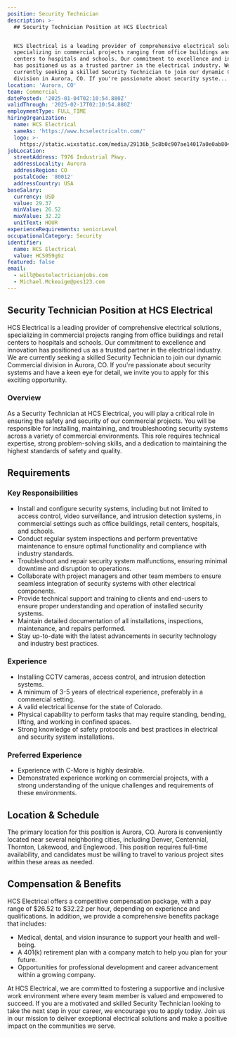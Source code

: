 ```yaml
---
position: Security Technician
description: >-
  ## Security Technician Position at HCS Electrical


  HCS Electrical is a leading provider of comprehensive electrical solutions,
  specializing in commercial projects ranging from office buildings and retail
  centers to hospitals and schools. Our commitment to excellence and innovation
  has positioned us as a trusted partner in the electrical industry. We are
  currently seeking a skilled Security Technician to join our dynamic Commercial
  division in Aurora, CO. If you're passionate about security syste...
location: 'Aurora, CO'
team: Commercial
datePosted: '2025-01-04T02:10:54.880Z'
validThrough: '2025-02-17T02:10:54.880Z'
employmentType: FULL_TIME
hiringOrganization:
  name: HCS Electrical
  sameAs: 'https://www.hcselectricaltn.com/'
  logo: >-
    https://static.wixstatic.com/media/29136b_5c8b0c907ae14017a0e0ab8046606ac9~mv2.png/v1/crop/x_63,y_193,w_388,h_118/fill/w_398,h_120,al_c,lg_1,q_85,enc_avif,quality_auto/Android%20Playstore%20Logo.png
jobLocation:
  streetAddress: 7976 Industrial Pkwy.
  addressLocality: Aurora
  addressRegion: CO
  postalCode: '80012'
  addressCountry: USA
baseSalary:
  currency: USD
  value: 29.37
  minValue: 26.52
  maxValue: 32.22
  unitText: HOUR
experienceRequirements: seniorLevel
occupationalCategory: Security
identifier:
  name: HCS Electrical
  value: HCS059g9z
featured: false
email:
  - will@bestelectricianjobs.com
  - Michael.Mckeaige@pes123.com
---
```




## Security Technician Position at HCS Electrical

HCS Electrical is a leading provider of comprehensive electrical solutions, specializing in commercial projects ranging from office buildings and retail centers to hospitals and schools. Our commitment to excellence and innovation has positioned us as a trusted partner in the electrical industry. We are currently seeking a skilled Security Technician to join our dynamic Commercial division in Aurora, CO. If you're passionate about security systems and have a keen eye for detail, we invite you to apply for this exciting opportunity.

### Overview

As a Security Technician at HCS Electrical, you will play a critical role in ensuring the safety and security of our commercial projects. You will be responsible for installing, maintaining, and troubleshooting security systems across a variety of commercial environments. This role requires technical expertise, strong problem-solving skills, and a dedication to maintaining the highest standards of safety and quality.

## Requirements

### Key Responsibilities
- Install and configure security systems, including but not limited to access control, video surveillance, and intrusion detection systems, in commercial settings such as office buildings, retail centers, hospitals, and schools.
- Conduct regular system inspections and perform preventative maintenance to ensure optimal functionality and compliance with industry standards.
- Troubleshoot and repair security system malfunctions, ensuring minimal downtime and disruption to operations.
- Collaborate with project managers and other team members to ensure seamless integration of security systems with other electrical components.
- Provide technical support and training to clients and end-users to ensure proper understanding and operation of installed security systems.
- Maintain detailed documentation of all installations, inspections, maintenance, and repairs performed.
- Stay up-to-date with the latest advancements in security technology and industry best practices.

### Experience
- Installing CCTV cameras, access control, and intrusion detection systems.
- A minimum of 3-5 years of electrical experience, preferably in a commercial setting.
- A valid electrical license for the state of Colorado.
- Physical capability to perform tasks that may require standing, bending, lifting, and working in confined spaces.
- Strong knowledge of safety protocols and best practices in electrical and security system installations.

### Preferred Experience
- Experience with C-More is highly desirable.
- Demonstrated experience working on commercial projects, with a strong understanding of the unique challenges and requirements of these environments.

## Location & Schedule

The primary location for this position is Aurora, CO. Aurora is conveniently located near several neighboring cities, including Denver, Centennial, Thornton, Lakewood, and Englewood. This position requires full-time availability, and candidates must be willing to travel to various project sites within these areas as needed.

## Compensation & Benefits

HCS Electrical offers a competitive compensation package, with a pay range of $26.52 to $32.22 per hour, depending on experience and qualifications. In addition, we provide a comprehensive benefits package that includes:

- Medical, dental, and vision insurance to support your health and well-being.
- A 401(k) retirement plan with a company match to help you plan for your future.
- Opportunities for professional development and career advancement within a growing company.

At HCS Electrical, we are committed to fostering a supportive and inclusive work environment where every team member is valued and empowered to succeed. If you are a motivated and skilled Security Technician looking to take the next step in your career, we encourage you to apply today. Join us in our mission to deliver exceptional electrical solutions and make a positive impact on the communities we serve.